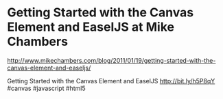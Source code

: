 <!--
id: 5015338484
link: http://kevinisom.info/post/5015338484/getting-started-with-the-canvas-element-and-easeljs-at
slug: getting-started-with-the-canvas-element-and-easeljs-at
date: Fri Apr 29 2011 09:11:24 GMT+1200 (NZST)
raw: {"blog_name":"kevinisom","id":5015338484,"post_url":"http://kevinisom.info/post/5015338484/getting-started-with-the-canvas-element-and-easeljs-at","slug":"getting-started-with-the-canvas-element-and-easeljs-at","type":"link","date":"2011-04-28 21:11:24 GMT","timestamp":1304025084,"state":"published","format":"html","reblog_key":"qzmCrWUD","tags":[],"short_url":"http://tmblr.co/Zw68Yy4gx-tq","highlighted":[],"feed_item":"http://www.mikechambers.com/blog/2011/01/19/getting-started-with-the-canvas-element-and-easeljs/","from_feed_id":"650234","note_count":0,"title":"Getting Started with the Canvas Element and EaselJS at Mike Chambers","url":"http://www.mikechambers.com/blog/2011/01/19/getting-started-with-the-canvas-element-and-easeljs/","description":"<p>Getting Started with the Canvas Element and EaselJS <a href=\"http://bit.ly/h5P8qY\" target=\"_blank\">http://bit.ly/h5P8qY</a> #canvas #javascript #html5</p>"}
publish: 2011-04-029
tags: 
title: Getting Started with the Canvas Element and EaselJS at Mike Chambers
-->


Getting Started with the Canvas Element and EaselJS at Mike Chambers
====================================================================

<http://www.mikechambers.com/blog/2011/01/19/getting-started-with-the-canvas-element-and-easeljs/>

Getting Started with the Canvas Element and EaselJS
<http://bit.ly/h5P8qY> \#canvas \#javascript \#html5


